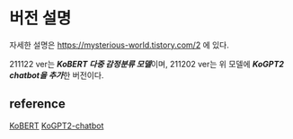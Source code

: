 # 버전 설명

자세한 설명은 https://mysterious-world.tistory.com/2 에 있다. 

211122 ver는 ***KoBERT 다중 감정분류 모델***이며,
211202 ver는 위 모델에 ***KoGPT2 chatbot을 추가***한 버전이다. 

## reference
[KoBERT](https://github.com/haven-jeon/KoGPT2-chatbot)
[KoGPT2-chatbot](https://github.com/haven-jeon/KoGPT2-chatbot)

